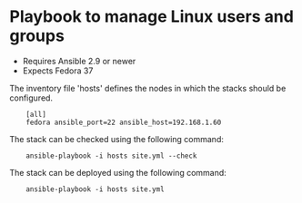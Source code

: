 # Playbook to manage Linux users and groups

- Requires Ansible 2.9 or newer
- Expects Fedora 37

The inventory file 'hosts' defines the nodes in which the stacks should be configured.

        [all]
        fedora ansible_port=22 ansible_host=192.168.1.60

The stack can be checked using the following command:

        ansible-playbook -i hosts site.yml --check

The stack can be deployed using the following command:

        ansible-playbook -i hosts site.yml
